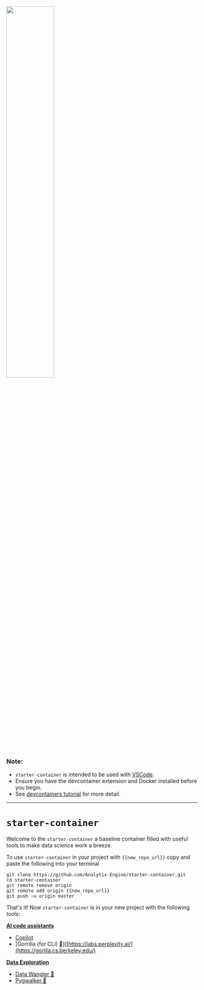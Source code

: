 
<img src="https://github.com/Analytix-Engine/segment/assets/5680639/66634092-6767-4433-92e3-e01deac1d698" width=50% height=50%>


### Note: 
* `starter-container` is intended to be used with [VSCode](https://code.visualstudio.com/). 
* Ensure you have the devcontainer extension and Docker installed before you begin.
* See [devcontainers tutorial](https://code.visualstudio.com/docs/devcontainers/tutorial) for more detail.
---

# `starter-container`

Welcome to the `starter-container` a baseline container filled with useful tools to make data science work a breeze.

To use `starter-container` in your project with `{{new_repo_url}}` copy and paste the following into your terminal

```
git clone https://github.com/Analytix-Engine/starter-container.git
cd starter-container
git remote remove origin
git remote add origin {{new_repo_url}}
git push -u origin master
```

That's it! Now `starter-container` is in your new project with the following tools:

[**AI code assistants**](https://app.clickup.com/t/862kaud64)
* [Copilot](https://docs.github.com/en/copilot/quickstart) 
* [Gorrilla (for CLI) 🦍]([https://labs.perplexity.ai/](https://gorilla.cs.berkeley.edu/)

[**Data Exploration**](https://app.clickup.com/t/862kaudgz)
* [Data Wangler 🤠](https://github.com/Kanaries/pygwalker)
* [Pygwalker 🐖](https://github.com/microsoft/vscode-data-wrangler)

  

